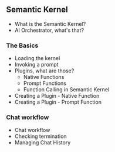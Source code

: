 ﻿## Semantic Kernel
- What is the Semantic Kernel?
- AI Orchestrator, what's that?

### The Basics
- Loading the kernel
- Invoking a prompt
- Plugins, what are those?
	- Native Functions
	- Prompt Functions
	- Function Calling in Semantic Kernel
- Creating a Plugin - Native Function
- Creating a Plugin - Prompt Function

### Chat workflow
- Chat workflow
- Checking termination
- Managing Chat History


